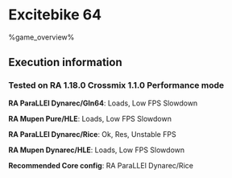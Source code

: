 # Excitebike 64 

%game_overview%

## Execution information

### Tested on RA 1.18.0 Crossmix 1.1.0 Performance mode

**RA ParaLLEl Dynarec/Gln64**: Loads, Low FPS Slowdown

**RA Mupen Pure/HLE**: Loads, Low FPS Slowdown

**RA ParaLLEl Dynarec/Rice**: Ok, Res, Unstable FPS

**RA Mupen Dynarec/HLE**: Loads, Low FPS Slowdown

**Recommended Core config**: RA ParaLLEl Dynarec/Rice